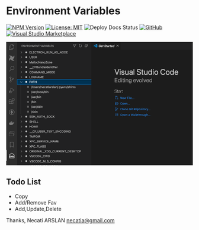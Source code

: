 # Environment Variables

[![NPM Version](https://img.shields.io/npm/v/@vscode/webview-ui-toolkit?color=blue)](https://www.npmjs.com/package/@vscode/webview-ui-toolkit)
[![License: MIT](https://img.shields.io/badge/license-MIT-brightgreen)](./LICENSE)
![Deploy Docs Status](https://github.com/microsoft/vscode-webview-ui-toolkit/actions/workflows/docs-cd.yml/badge.svg)
[![GitHub](https://flat.badgen.net/github/release/necatiarslan/environment-variable-vscode-extension/)](https://github.com/necatiarslan/environment-variable-vscode-extension/releases)
[![Visual Studio Marketplace](https://vsmarketplacebadge.apphb.com/installs-short/necatiarslan.environment-variable-vscode-extension.svg?style=flat-square)](https://marketplace.visualstudio.com/items?itemName=necatiarslan.environment-variable-vscode-extension)


![screenshoot](./media/screenshot1.png)



## Todo List
- Copy
- Add/Remove Fav
- Add,Update,Delete



Thanks,
Necati ARSLAN
necatia@gmail.com